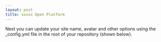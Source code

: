 ```yaml
---
layout: post
title: xxxxx Open Platform 
---
```


Next you can update your site name, avatar and other options using the _config.yml file in the root of your repository (shown below).

